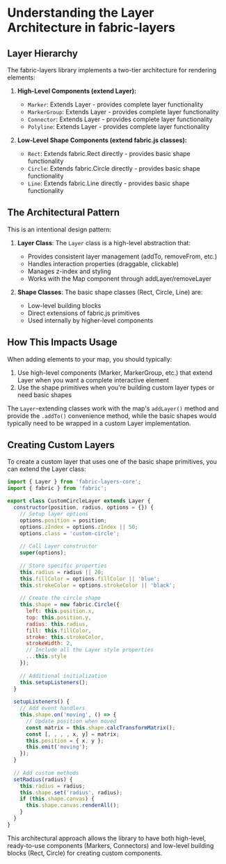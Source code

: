 # Understanding the Layer Architecture in fabric-layers

## Layer Hierarchy

The fabric-layers library implements a two-tier architecture for rendering elements:

1. **High-Level Components (extend Layer):**
   - `Marker`: Extends Layer - provides complete layer functionality
   - `MarkerGroup`: Extends Layer - provides complete layer functionality 
   - `Connector`: Extends Layer - provides complete layer functionality
   - `Polyline`: Extends Layer - provides complete layer functionality

2. **Low-Level Shape Components (extend fabric.js classes):**
   - `Rect`: Extends fabric.Rect directly - provides basic shape functionality
   - `Circle`: Extends fabric.Circle directly - provides basic shape functionality
   - `Line`: Extends fabric.Line directly - provides basic shape functionality

## The Architectural Pattern

This is an intentional design pattern:

1. **Layer Class**: The `Layer` class is a high-level abstraction that:
   - Provides consistent layer management (addTo, removeFrom, etc.)
   - Handles interaction properties (draggable, clickable)
   - Manages z-index and styling
   - Works with the Map component through addLayer/removeLayer

2. **Shape Classes**: The basic shape classes (Rect, Circle, Line) are:
   - Low-level building blocks
   - Direct extensions of fabric.js primitives
   - Used internally by higher-level components

## How This Impacts Usage

When adding elements to your map, you should typically:

1. Use high-level components (Marker, MarkerGroup, etc.) that extend Layer when you want a complete interactive element
2. Use the shape primitives when you're building custom layer types or need basic shapes

The `Layer`-extending classes work with the map's `addLayer()` method and provide the `.addTo()` convenience method, while the basic shapes would typically need to be wrapped in a custom Layer implementation.

## Creating Custom Layers

To create a custom layer that uses one of the basic shape primitives, you can extend the Layer class:

```javascript
import { Layer } from 'fabric-layers-core';
import { fabric } from 'fabric';

export class CustomCircleLayer extends Layer {
  constructor(position, radius, options = {}) {
    // Setup layer options
    options.position = position;
    options.zIndex = options.zIndex || 50;
    options.class = 'custom-circle';
    
    // Call Layer constructor
    super(options);
    
    // Store specific properties
    this.radius = radius || 20;
    this.fillColor = options.fillColor || 'blue';
    this.strokeColor = options.strokeColor || 'black';
    
    // Create the circle shape
    this.shape = new fabric.Circle({
      left: this.position.x,
      top: this.position.y,
      radius: this.radius,
      fill: this.fillColor,
      stroke: this.strokeColor,
      strokeWidth: 2,
      // Include all the Layer style properties
      ...this.style
    });
    
    // Additional initialization
    this.setupListeners();
  }
  
  setupListeners() {
    // Add event handlers
    this.shape.on('moving', () => {
      // Update position when moved
      const matrix = this.shape.calcTransformMatrix();
      const [, , , , x, y] = matrix;
      this.position = { x, y };
      this.emit('moving');
    });
  }
  
  // Add custom methods
  setRadius(radius) {
    this.radius = radius;
    this.shape.set('radius', radius);
    if (this.shape.canvas) {
      this.shape.canvas.renderAll();
    }
  }
}
```

This architectural approach allows the library to have both high-level, ready-to-use components (Markers, Connectors) and low-level building blocks (Rect, Circle) for creating custom components.
